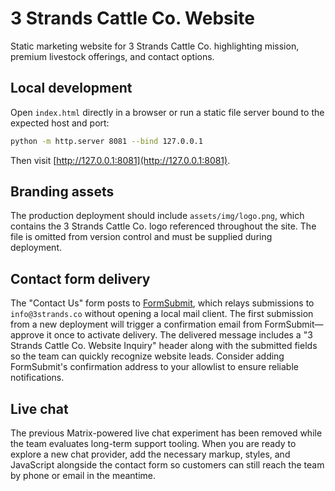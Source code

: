 # 3 Strands Cattle Co. Website

Static marketing website for 3 Strands Cattle Co. highlighting mission, premium livestock offerings, and contact options.

## Local development

Open `index.html` directly in a browser or run a static file server bound to the expected host and port:

```bash
python -m http.server 8081 --bind 127.0.0.1
```

Then visit [http://127.0.0.1:8081](http://127.0.0.1:8081).

## Branding assets

The production deployment should include `assets/img/logo.png`, which contains the 3 Strands Cattle Co. logo referenced throughout the site. The file is omitted from version control and must be supplied during deployment.

## Contact form delivery

The "Contact Us" form posts to [FormSubmit](https://formsubmit.co), which relays submissions to `info@3strands.co` without opening a local mail client. The first submission from a new deployment will trigger a confirmation email from FormSubmit—approve it once to activate delivery. The delivered message includes a "3 Strands Cattle Co. Website Inquiry" header along with the submitted fields so the team can quickly recognize website leads. Consider adding FormSubmit's confirmation address to your allowlist to ensure reliable notifications.

## Live chat

The previous Matrix-powered live chat experiment has been removed while the team evaluates long-term support tooling. When you are ready to explore a new chat provider, add the necessary markup, styles, and JavaScript alongside the contact form so customers can still reach the team by phone or email in the meantime.
